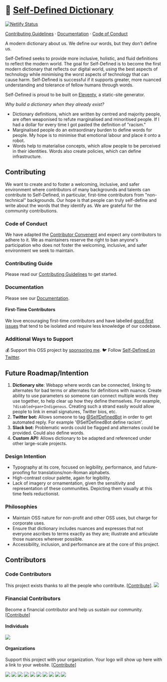 # 📕 [Self-Defined Dictionary](https://www.selfdefined.app)

[![Netlify Status](https://api.netlify.com/api/v1/badges/82274e91-8f6a-474e-9b2a-fca29bb72d75/deploy-status)](https://app.netlify.com/sites/selfdefined/deploys)

[Contributing Guidelines](https://github.com/selfdefined/web-app/blob/prod/CONTRIBUTING.md) · [Documentation](https://www.selfdefined.app/documentation/) · [Code of Conduct](https://github.com/selfdefined/web-app/blob/prod/CODE-OF-CONDUCT.md)

A modern dictionary about us. We define our words, but they don't define us.

Self-Defined seeks to provide more inclusive, holistic, and fluid definitions to reflect the modern world. The goal for Self-Defined is to become the first modern dictionary that reflects our digital world, using the best aspects of technology while minimising the worst aspects of technology that can cause harm. Self-Defined is successful if it supports greater, more nuanced understanding and tolerance of fellow humans through words.

Self-Defined is proud to be built on [Eleventy](https://github.com/11ty/eleventy), a static-site generator.

*Why build a dictionary when they already exist?*

- Dictionary definitions, which are written by centred and majority people, are often weaponised to refute marginalised and minoritised people. If I had a dollar for every time I got pasted the definition of "racism."
- Marginalised people do an extraordinary burden to define words for people. My hope is to minimise that emotional labour and place it onto a robot.
- Words help to materialise concepts, which allow people to be perceived in their identities. Words also create policies, which can define infrastructure.

## Contributing

We want to create and to foster a welcoming, inclusive, and safer environment where contributors of many backgrounds and talents can contribute to Self-Defined, in particular, first-time contributors from "non-technical" backgrounds. Our hope is that people can truly self-define and write about the words that they identify as. We are grateful for the community contributions.

### Code of Conduct

We have adapted the [Contributor Convenent](https://github.com/tatianamac/selfdefined/blob/prod/CODE-OF-CONDUCT.md) and expect any contributors to adhere to it. We as maintainers reserve the right to ban anyone's participation who does not foster the welcoming, inclusive, and safer environment we seek to maintain.

### Contributing Guide

Please read our [Contributing Guidelines](https://github.com/tatianamac/selfdefined/blob/prod/CONTRIBUTING.md) to get started.

### Documentation

Please see our [Documentation](https://www.selfdefined.app/documentation/).

#### First-Time Contributors

We love encouraging first-time contributors and have labelled [good first issues](https://github.com/tatianamac/selfdefined/issues?q=is%3Aissue+is%3Aopen+label%3A%22good+first+issue%22) that tend to be isolated and require less knowledge of our codebase.

### Additional Ways to Support

💰 Support this OSS project by [sponsoring me](https://github.com/users/tatianamac/sponsorship).
🐦 Follow [Self-Defined on Twitter](https://twitter.com/selfdefinedapp).

## Future Roadmap/Intention

1. **Dictionary site**: Webapp where words can be connected, linking to alternates for bad terms or alternates for definitions with nuance. Create ability to use parameters so someone can connect multiple words they use together, to help clear up how they define themselves. For example, `?disabled+pan+Indigenous`. Creating such a strand easily would allow people to link in email signatures, Twitter bios, etc.
2. **Twitter bot:** Allows someone to tag [@SelfDefinedBot](https://twitter.com/SelfDefinedBot) in order to get automated reply. For example '@SelfDefinedBot define racism'.
3. **Slack bot:** Problematic words could be flagged and alternates could be provided. Could also define words.
4. **Custom API:** Allows dictionary to be adapted and referenced under other large-scale projects.

### Design Intention

- Typography at its core, focused on legibility, performance, and future-proofing for translations/non-Roman alphabets.
- High-contrast colour palette, again for legibility.
- Lack of imagery or ornamentation, given the sensitivity and representation of these communities. Depicting them visually at this time feels reductionist.

### Philosophies

- Maintain OSS nature for non-profit and other OSS uses, but charge for corporate uses.
- Ensure that dictionary includes nuances and expresses that not everyone ascribes to terms exactly as they are; illustrate and articulate those nuances wherever possible.
- Accessibility, inclusion, and performance are at the core of this project.

## Contributors

### Code Contributors

This project exists thanks to all the people who contribute. [[Contribute](CONTRIBUTING.md)].
<a href="https://github.com/tatianamac/SelfDefined/graphs/contributors"><img src="https://opencollective.com/SelfDefined/contributors.svg?width=890&button=false" /></a>

### Financial Contributors

Become a financial contributor and help us sustain our community. [[Contribute](https://opencollective.com/SelfDefined/contribute)]

#### Individuals

<a href="https://opencollective.com/SelfDefined"><img src="https://opencollective.com/SelfDefined/individuals.svg?width=890"></a>

#### Organizations

Support this project with your organization. Your logo will show up here with a link to your website. [[Contribute](https://opencollective.com/SelfDefined/contribute)]

<a href="https://opencollective.com/SelfDefined/organization/0/website"><img src="https://opencollective.com/SelfDefined/organization/0/avatar.svg"></a>
<a href="https://opencollective.com/SelfDefined/organization/1/website"><img src="https://opencollective.com/SelfDefined/organization/1/avatar.svg"></a>
<a href="https://opencollective.com/SelfDefined/organization/2/website"><img src="https://opencollective.com/SelfDefined/organization/2/avatar.svg"></a>
<a href="https://opencollective.com/SelfDefined/organization/3/website"><img src="https://opencollective.com/SelfDefined/organization/3/avatar.svg"></a>
<a href="https://opencollective.com/SelfDefined/organization/4/website"><img src="https://opencollective.com/SelfDefined/organization/4/avatar.svg"></a>
<a href="https://opencollective.com/SelfDefined/organization/5/website"><img src="https://opencollective.com/SelfDefined/organization/5/avatar.svg"></a>
<a href="https://opencollective.com/SelfDefined/organization/6/website"><img src="https://opencollective.com/SelfDefined/organization/6/avatar.svg"></a>
<a href="https://opencollective.com/SelfDefined/organization/7/website"><img src="https://opencollective.com/SelfDefined/organization/7/avatar.svg"></a>
<a href="https://opencollective.com/SelfDefined/organization/8/website"><img src="https://opencollective.com/SelfDefined/organization/8/avatar.svg"></a>
<a href="https://opencollective.com/SelfDefined/organization/9/website"><img src="https://opencollective.com/SelfDefined/organization/9/avatar.svg"></a>
